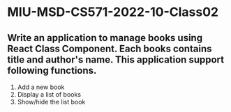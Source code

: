 # MIU-MSD-CS571-2022-10-Class02
## Write an application to manage books using React Class Component. Each books contains title and author's name. This application support following functions.
1. Add a new book
2. Display a list of books
3. Show/hide the list book
